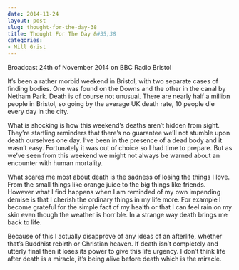 ```yaml
---
date: 2014-11-24
layout: post
slug: thought-for-the-day-38
title: Thought For The Day &#35;38
categories:
- Mill Grist
---
```


Broadcast 24th of November 2014 on BBC Radio Bristol

It’s been a rather morbid weekend in Bristol, with two separate cases of finding bodies. One was found on the Downs and the other in the canal by Netham Park. Death is of course not unusual. There are nearly half a million people in Bristol, so going by the average UK death rate, 10 people die every day in the city.

What is shocking is how this weekend’s deaths aren’t hidden from sight. They’re startling reminders that there’s no guarantee we’ll not stumble upon death ourselves one day. I’ve been in the presence of a dead body and it wasn’t easy. Fortunately it was out of choice so I had time to prepare. But as we’ve seen from this weekend we might not always be warned about an encounter with human mortality.

What scares me most about death is the sadness of losing the things I love. From the small things like orange juice to the big things like friends. However what I find happens when I am reminded of my own impending demise is that I cherish the ordinary things in my life more. For example I become grateful for the simple fact of my health or that I can feel rain on my skin even though the weather is horrible. In a strange way death brings me back to life.

Because of this I actually disapprove of any ideas of an afterlife, whether that’s Buddhist rebirth or Christian heaven. If death isn’t completely and utterly final then it loses its power to give this life urgency. I don’t think life after death is a miracle, it’s being alive before death which is the miracle.

